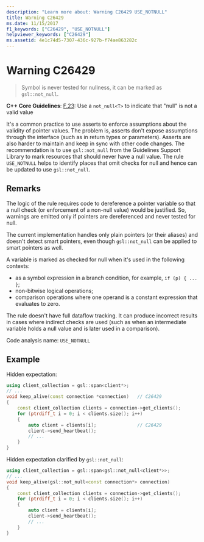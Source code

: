 ```yaml
---
description: "Learn more about: Warning C26429 USE_NOTNULL"
title: Warning C26429
ms.date: 11/15/2017
f1_keywords: ["C26429", "USE_NOTNULL"]
helpviewer_keywords: ["C26429"]
ms.assetid: 4e1c74d5-7307-436c-927b-f74ae863282c
---
```

# Warning C26429

> Symbol is never tested for nullness, it can be marked as `gsl::not_null`.

**C++ Core Guidelines**:
[F.23](https://isocpp.github.io/CppCoreGuidelines/CppCoreGuidelines#Rf-nullptr): Use a `not_null<T>` to indicate that "null" is not a valid value

It's a common practice to use asserts to enforce assumptions about the validity of pointer values. The problem is, asserts don't expose assumptions through the interface (such as in return types or parameters). Asserts are also harder to maintain and keep in sync with other code changes. The recommendation is to use `gsl::not_null` from the Guidelines Support Library to mark resources that should never have a null value. The rule `USE_NOTNULL` helps to identify places that omit checks for null and hence can be updated to use `gsl::not_null`.

## Remarks

The logic of the rule requires code to dereference a pointer variable so that a null check (or enforcement of a non-null value) would be justified. So, warnings are emitted only if pointers are dereferenced and never tested for null.

The current implementation handles only plain pointers (or their aliases) and doesn't detect smart pointers, even though `gsl::not_null` can be applied to smart pointers as well.

A variable is marked as checked for null when it's used in the following contexts:

- as a symbol expression in a branch condition, for example, `if (p) { ... }`;
- non-bitwise logical operations;
- comparison operations where one operand is a constant expression that evaluates to zero.

The rule doesn't have full dataflow tracking. It can produce incorrect results in cases where indirect checks are used (such as when an intermediate variable holds a null value and is later used in a comparison).

Code analysis name: `USE_NOTNULL`

## Example

Hidden expectation:

```cpp
using client_collection = gsl::span<client*>;
// ...
void keep_alive(const connection *connection)   // C26429
{
    const client_collection clients = connection->get_clients();
    for (ptrdiff_t i = 0; i < clients.size(); i++)
    {
        auto client = clients[i];               // C26429
        client->send_heartbeat();
        // ...
    }
}
```

Hidden expectation clarified by `gsl::not_null`:

```cpp
using client_collection = gsl::span<gsl::not_null<client*>>;
// ...
void keep_alive(gsl::not_null<const connection*> connection)
{
    const client_collection clients = connection->get_clients();
    for (ptrdiff_t i = 0; i < clients.size(); i++)
    {
        auto client = clients[i];
        client->send_heartbeat();
        // ...
    }
}
```
